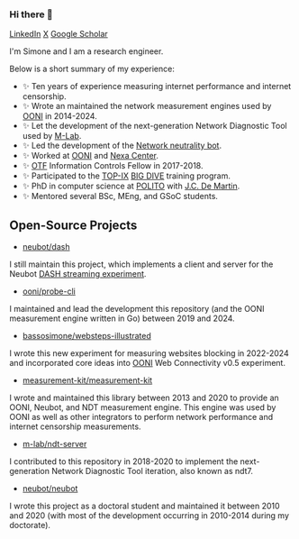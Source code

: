 ### Hi there 👋

[LinkedIn](https://www.linkedin.com/in/bassosimone/) [X](https://x.com/bassosimone) [Google Scholar](https://scholar.google.com/citations?user=f_TerfgAAAAJ&hl=en)

I'm Simone and I am a research engineer.

Below is a short summary of my experience:

- ✨ Ten years of experience measuring internet performance and internet censorship.
- ✨ Wrote an maintained the network measurement engines used by [OONI](https://ooni.org/) in 2014-2024.
- ✨ Let the development of the next-generation Network Diagnostic Tool used by [M-Lab](https://measurementlab.net/).
- ✨ Led the development of the [Network neutrality bot](https://github.com/neubot/neubot).
- ✨ Worked at [OONI](https://ooni.org/) and [Nexa Center](https://nexa.polito.it/).
- ✨ [OTF](https://www.opentech.fund/) Information Controls Fellow in 2017-2018.
- ✨ Participated to the [TOP-IX](https://www.top-ix.org/) [BIG DIVE](https://github.com/bigdive) training program.
- ✨ PhD in computer science at [POLITO](https://www.polito.it/) with [J.C. De Martin](https://demartin.polito.it/).
- ✨ Mentored several BSc, MEng, and GSoC students.

## Open-Source Projects

- [neubot/dash](https://github.com/neubot/dash)

I still maintain this project, which implements a client and server for the Neubot [DASH streaming experiment](https://github.com/ooni/spec/blob/master/nettests/ts-021-dash.md).

- [ooni/probe-cli](https://github.com/ooni/probe-cli)

I maintained and lead the development this repository (and the OONI measurement engine written in Go) between 2019 and 2024.

- [bassosimone/websteps-illustrated](https://github.com/bassosimone/websteps-illustrated)

I wrote this new experiment for measuring websites blocking in 2022-2024 and incorporated core ideas into [OONI](https://ooni.org/) Web Connectivity v0.5 experiment.

- [measurement-kit/measurement-kit](https://github.com/measurement-kit/measurement-kit)

I wrote and maintained this library between 2013 and 2020 to provide an OONI, Neubot, and NDT measurement engine. This engine was used by OONI
as well as other integrators to perform network performance and internet censorship measurements.

- [m-lab/ndt-server](https://github.com/m-lab/ndt-server)

I contributed to this repository in 2018-2020 to implement the next-generation Network Diagnostic Tool iteration, also known as ndt7.

- [neubot/neubot](https://github.com/neubot/neubot)

I wrote this project as a doctoral student and maintained it between 2010 and 2020 (with most of the development occurring in 2010-2014 during my doctorate).
